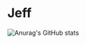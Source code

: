 # Jeff

![Anurag's GitHub stats](https://github-readme-stats.vercel.app/api?username=anuraghazra&show_icons=true&theme=dark)

